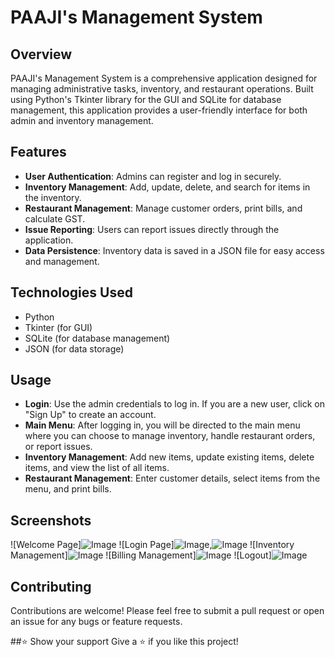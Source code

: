 # PAAJI's Management System

## Overview
PAAJI's Management System is a comprehensive application designed for managing administrative tasks, inventory, and restaurant operations.
Built using Python's Tkinter library for the GUI and SQLite for database management, this application provides a user-friendly interface for both admin and inventory management.

## Features
- **User  Authentication**: Admins can register and log in securely.
- **Inventory Management**: Add, update, delete, and search for items in the inventory.
- **Restaurant Management**: Manage customer orders, print bills, and calculate GST.
- **Issue Reporting**: Users can report issues directly through the application.
- **Data Persistence**: Inventory data is saved in a JSON file for easy access and management.

## Technologies Used
- Python
- Tkinter (for GUI)
- SQLite (for database management)
- JSON (for data storage)

## Usage
- **Login**: Use the admin credentials to log in. If you are a new user, click on "Sign Up" to create an account.
- **Main Menu**: After logging in, you will be directed to the main menu where you can choose to manage inventory, handle restaurant orders, or report issues.
- **Inventory Management**: Add new items, update existing items, delete items, and view the list of all items.
- **Restaurant Management**: Enter customer details, select items from the menu, and print bills.

## Screenshots
![Welcome Page]![Image](https://github.com/user-attachments/assets/1602948f-c0cf-425d-9367-3fa7ee6e417f)
![Login Page]![Image](https://github.com/user-attachments/assets/106edacf-55de-44a5-b11f-4f39926f87d5),![Image](https://github.com/user-attachments/assets/eba98fd2-b789-49b1-af8f-4f865c5039af)
![Inventory Management]![Image](https://github.com/user-attachments/assets/08981205-6101-43ad-93c0-893f13d716b5)
![Billing Management]![Image](https://github.com/user-attachments/assets/c63d1f49-b806-4d3d-9edc-664b9b73e8f2)
![Logout]![Image](https://github.com/user-attachments/assets/91239420-b397-437a-bc4e-064bb9c71208)

## Contributing
Contributions are welcome! Please feel free to submit a pull request or open an issue for any bugs or feature requests.

##⭐️ Show your support
Give a ⭐️ if you like this project!

